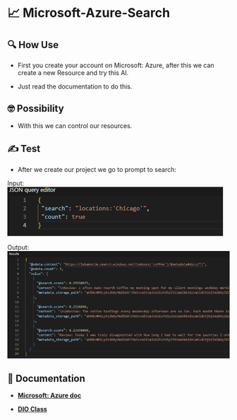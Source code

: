 # 📈 Microsoft-Azure-Search

## 🔍 How Use

- First you create your account on Microsoft: Azure, after this we can create a new Resource and try this AI.

- Just read the documentation to do this.

## 🤓 Possibility

- With this we can control our resources.

## ✍️ Test

- After we create our project we go to prompt to search:

Input:
![alt text](img/image.png)

Output:
![alt text](img/image01.png)


## 📖 Documentation

- [**Microsoft: Azure doc**](https://microsoftlearning.github.io/mslearn-ai-fundamentals/Instructions/Labs/11-ai-search.html)

- [**DIO Class**](https://www.dio.me/)
